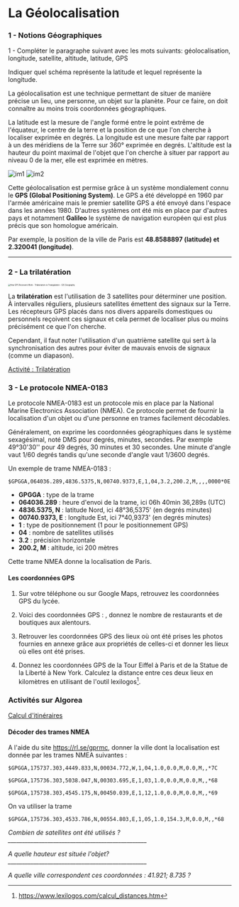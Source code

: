 # La Géolocalisation



### 1 - Notions Géographiques

1 - Compléter le paragraphe suivant avec les mots suivants: géolocalisation, longitude, satellite, altitude, latitude, GPS

Indiquer quel schéma représente la latitude et lequel représente la longitude.

La géolocalisation est une technique permettant de situer de manière précise un lieu, une personne, un objet sur la planète. Pour ce faire, on doit connaître au moins trois coordonnées géographiques.

La latitude est la mesure de l'angle formé entre le point extrême de l'équateur, le centre de la terre et la position de ce que l'on cherche à localiser exprimée en degrés. La longitude est une mesure faite par rapport à un des méridiens de la Terre sur 360° exprimée en degrés. L'altitude est la hauteur du point maximal de l'objet que l'on cherche à situer par rapport au niveau 0 de la mer, elle est exprimée en mètres.

![im1](im1.png)
![im2](im2.png)

Cette géolocalisation est permise grâce à un système mondialement connu le **GPS (Global Positioning System)**. Le GPS a été développé en 1960 par l'armée américaine mais le premier satellite GPS a été envoyé dans l'espace dans les années 1980. D'autres systèmes ont été mis en place par d'autres pays et notamment **Galileo** le système de navigation européen qui est plus précis que son homologue américain.

Par exemple, la position de la ville de Paris est **48.8588897 (latitude) et 2.320041 (longitude)**.

__________

### 2 - La trilatération

<img src="https://gisgeography.com/wp-content/uploads/2016/11/Trilateration-4.png" alt="How GPS Receivers Work - Trilateration vs Triangulation - GIS Geography" style="zoom:30%;" />

La **trilatération** est l'utilisation de 3 satellites pour déterminer une position. À intervalles réguliers, plusieurs satellites émettent des signaux sur la Terre. Les récepteurs GPS placés dans nos divers appareils domestiques ou personnels reçoivent ces signaux et cela permet de localiser plus ou moins précisément ce que l'on cherche.

Cependant, il faut noter l'utilisation d'un quatrième satellite qui sert à la synchronisation des autres pour éviter de mauvais envois de signaux (comme un diapason).

[Activité : Trilatération](https://parcours.algorea.org/fr/a/88752303685492924;p=4702,1067253748629066205,183305583351435935,1207970506541061357,237778358454750514;a=0)

### 3 - Le protocole NMEA-0183

Le protocole NMEA-0183 est un protocole mis en place par la National Marine Electronics Association (NMEA). Ce protocole permet de fournir la localisation d'un objet ou d'une personne en trames facilement décodables.

Généralement, on exprime les coordonnées géographiques dans le système sexagésimal, noté DMS pour degrés, minutes, secondes. Par exemple 49°30'30'' pour 49 degrés, 30 minutes et 30 secondes. Une minute d'angle vaut 1/60 degrés tandis qu'une seconde d'angle vaut 1/3600 degrés.

Un exemple de trame NMEA-0183 :

```
$GPGGA,064036.289,4836.5375,N,00740.9373,E,1,04,3.2,200.2,M,,,,0000*0E
```

- **GPGGA** : type de la trame
- **064036.289** : heure d'envoi de la trame, ici 06h 40min 36,289s (UTC)
- **4836.5375, N** : latitude Nord, ici 48°36,5375' (en degrés minutes)
- **00740.9373, E** : longitude Est, ici 7°40,9373' (en degrés minutes)
- **1** : type de positionnement (1 pour le positionnement GPS)
- **04** : nombre de satellites utilisés
- **3.2** : précision horizontale
- **200.2, M** : altitude, ici 200 mètres


Cette trame NMEA donne la localisation de Paris.

#### Les coordonnées GPS

1. Sur votre téléphone ou sur Google Maps, retrouvez les coordonnées GPS du lycée.

2. Voici des coordonnées GPS : , donnez le nombre de restaurants et de boutiques aux alentours.

3. Retrouver les coordonnées GPS des lieux où ont été prises les photos fournies en annexe grâce aux propriétés de celles-ci et donner les lieux où elles ont été prises.

4. Donnez les coordonnées GPS de la Tour Eiffel à Paris et de la Statue de la Liberté à New York. Calculez la distance entre ces deux lieux en kilomètres en utilisant de l'outil lexilogos[^1].

[^1]:https://www.lexilogos.com/calcul_distances.htm

### Activités sur Algorea

[Calcul d'itinéraires](**https://parcours.algorea.org/fr/a/73021242266738836;p=4702,1067253748629066205,183305583351435935,1207970506541061357,1896542330140252255;pa=0**)


#### Décoder des trames NMEA

A l'aide du site https://rl.se/gprmc, donner la ville dont la localisation est donnée par les trames NMEA suivantes :

```
$GPGGA,175737.303,4449.833,N,00034.772,W,1,04,1.0,0.0,M,0.0,M,,*7C

$GPGGA,175736.303,5038.047,N,00303.695,E,1,03,1.0,0.0,M,0.0,M,,*68

$GPGGA,175738.303,4545.175,N,00450.039,E,1,12,1.0,0.0,M,0.0,M,,*69
```

On va utiliser la trame

```
$GPGGA,175736.303,4533.786,N,00554.803,E,1,05,1.0,154.3,M,0.0,M,,*68
```

*Combien de satellites ont été utilisés ?_________________________________________________*

*A quelle hauteur est située l'objet? _________________________________________________*

*A quelle ville correspondent ces coordonnées : 41.921; 8.735 ?* 